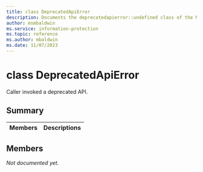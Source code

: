 ```yaml
---
title: class DeprecatedApiError 
description: Documents the deprecatedapierror::undefined class of the Microsoft Information Protection (MIP) SDK.
author: msmbaldwin
ms.service: information-protection
ms.topic: reference
ms.author: mbaldwin
ms.date: 11/07/2023
---
```


# class DeprecatedApiError 
Caller invoked a deprecated API.
  
## Summary
 Members                        | Descriptions                                
--------------------------------|---------------------------------------------
  
## Members
_Not documented yet._
